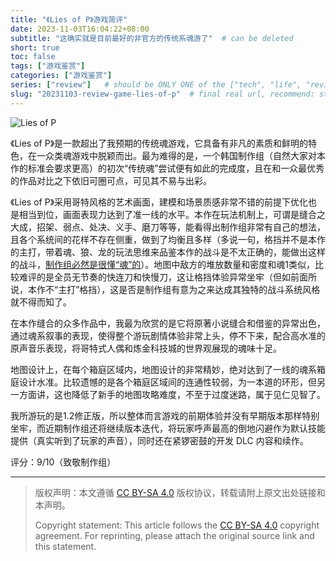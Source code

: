 ```yaml
---
title: "《Lies of P》游戏简评"
date: 2023-11-03T16:04:22+08:00
subtitle: "这确实就是目前最好的非官方的传统系魂游了"  # can be deleted
short: true
toc: false
tags: ["游戏鉴赏"]
categories: ["游戏鉴赏"]
series: ["review"]   # should be ONLY ONE of the ["tech", "life", "review"]
slug: "20231103-review-game-lies-of-p"  # final real url, recommend: start by date, follow lower case words with hyphen splitter. E.g., `20230316-text-title`
---
```


![Lies of P](/img/posts/20231103-lop.png "Lies of P")

《Lies of P》是一款超出了我预期的传统魂游戏，它具备有非凡的素质和鲜明的特色，在一众类魂游戏中脱颖而出。最为难得的是，一个韩国制作组（自然大家对本作的标准会要求更高）的初次“传统魂”尝试便有如此的完成度，且在和一众最优秀的作品对比之下依旧可圈可点，可见其不易与出彩。

《Lies of P》采用哥特风格的艺术画面，建模和场景质感非常不错的前提下优化也是相当到位，画面表现力达到了准一线的水平。本作在玩法机制上，可谓是缝合之大成，招架、弱点、处决、义手、磨刀等等，能看得出制作组非常有自己的想法，且各个系统间的花样不存在侧重，做到了均衡且多样（多说一句，格挡并不是本作的主打，带着魂、狼、龙的玩法思维来品鉴本作的战斗是不太正确的，能做出这样的战斗，[制作组必然是很懂“魂”的](https://www.bilibili.com/video/BV1584y1m7yg)）。地图中敌方的堆放数量和密度和魂1类似，比较难评的是全员无节奏的快连刀和快慢刀，这让格挡体验异常坐牢（但如前面所说，本作不“主打”格挡），这是否是制作组有意为之来达成其独特的战斗系统风格就不得而知了。

在本作缝合的众多作品中，我最为欣赏的是它将原著小说缝合和借鉴的异常出色，通过魂系叙事的表现，使得整个游玩剧情体验非常上头，停不下来，配合高水准的原声音乐表现，将哥特式人偶和炼金科技城的世界观展现的魂味十足。

地图设计上，在每个箱庭区域内，地图设计的非常精妙，绝对达到了一线的魂系箱庭设计水准。比较遗憾的是各个箱庭区域间的连通性较弱，为一本道的环形，但另一方面讲，这也降低了新手的地图攻略难度，不至于过度迷路，属于见仁见智了。

我所游玩的是1.2修正版，所以整体而言游戏的前期体验并没有早期版本那样特别坐牢，而近期制作组还将继续版本迭代，将玩家呼声最高的倒地闪避作为默认技能提供（真实听到了玩家的声音），同时还在紧锣密鼓的开发 DLC 内容和续作。

评分：9/10（致敬制作组）

---

> 版权声明：本文遵循 [CC BY-SA 4.0](https://creativecommons.org/licenses/by-sa/4.0/deed.zh) 版权协议，转载请附上原文出处链接和本声明。
>
> Copyright statement: This article follows the [CC BY-SA 4.0](https://creativecommons.org/licenses/by-sa/4.0/deed.en) copyright agreement. For reprinting, please attach the original source link and this statement.
